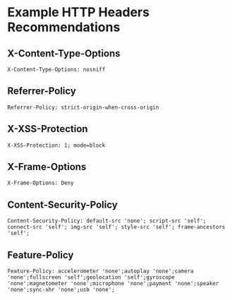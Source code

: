 
# Example HTTP Headers Recommendations

## X-Content-Type-Options

`X-Content-Type-Options: nosniff`

## Referrer-Policy

`Referrer-Policy: strict-origin-when-cross-origin`

## X-XSS-Protection

`X-XSS-Protection: 1; mode=block`

## X-Frame-Options

`X-Frame-Options: Deny`

## Content-Security-Policy

`Content-Security-Policy: default-src 'none'; script-src 'self'; connect-src 'self'; img-src 'self'; style-src 'self'; frame-ancestors 'self';`

## Feature-Policy

`Feature-Policy: accelerometer 'none';autoplay 'none';camera 'none';fullscreen 'self';geolocation 'self';gyroscope 'none';magnetometer 'none';microphone 'none';payment 'none';speaker 'none';sync-xhr 'none';usb 'none';`
